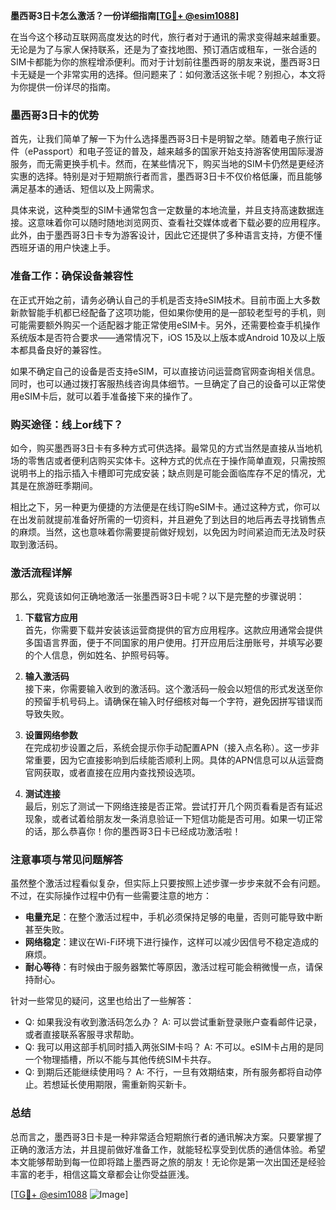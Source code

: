 **墨西哥3日卡怎么激活？一份详细指南[[TG💪+ @esim1088](https://t.me/s/esim1088)]**

在当今这个移动互联网高度发达的时代，旅行者对于通讯的需求变得越来越重要。无论是为了与家人保持联系，还是为了查找地图、预订酒店或租车，一张合适的SIM卡都能为你的旅程增添便利。而对于计划前往墨西哥的朋友来说，墨西哥3日卡无疑是一个非常实用的选择。但问题来了：如何激活这张卡呢？别担心，本文将为你提供一份详尽的指南。

### 墨西哥3日卡的优势

首先，让我们简单了解一下为什么选择墨西哥3日卡是明智之举。随着电子旅行证件（ePassport）和电子签证的普及，越来越多的国家开始支持游客使用国际漫游服务，而无需更换手机卡。然而，在某些情况下，购买当地的SIM卡仍然是更经济实惠的选择。特别是对于短期旅行者而言，墨西哥3日卡不仅价格低廉，而且能够满足基本的通话、短信以及上网需求。

具体来说，这种类型的SIM卡通常包含一定数量的本地流量，并且支持高速数据连接。这意味着你可以随时随地浏览网页、查看社交媒体或者下载必要的应用程序。此外，由于墨西哥3日卡专为游客设计，因此它还提供了多种语言支持，方便不懂西班牙语的用户快速上手。

### 准备工作：确保设备兼容性

在正式开始之前，请务必确认自己的手机是否支持eSIM技术。目前市面上大多数新款智能手机都已经配备了这项功能，但如果你使用的是一部较老型号的手机，则可能需要额外购买一个适配器才能正常使用eSIM卡。另外，还需要检查手机操作系统版本是否符合要求——通常情况下，iOS 15及以上版本或Android 10及以上版本都具备良好的兼容性。

如果不确定自己的设备是否支持eSIM，可以直接访问运营商官网查询相关信息。同时，也可以通过拨打客服热线咨询具体细节。一旦确定了自己的设备可以正常使用eSIM卡后，就可以着手准备接下来的操作了。

### 购买途径：线上or线下？

如今，购买墨西哥3日卡有多种方式可供选择。最常见的方式当然是直接从当地机场的零售店或者便利店购买实体卡。这种方式的优点在于操作简单直观，只需按照说明书上的指示插入卡槽即可完成安装；缺点则是可能会面临库存不足的情况，尤其是在旅游旺季期间。

相比之下，另一种更为便捷的方法便是在线订购eSIM卡。通过这种方式，你可以在出发前就提前准备好所需的一切资料，并且避免了到达目的地后再去寻找销售点的麻烦。当然，这也意味着你需要提前做好规划，以免因为时间紧迫而无法及时获取到激活码。

### 激活流程详解

那么，究竟该如何正确地激活一张墨西哥3日卡呢？以下是完整的步骤说明：

1. **下载官方应用**  
   首先，你需要下载并安装该运营商提供的官方应用程序。这款应用通常会提供多国语言界面，便于不同国家的用户使用。打开应用后注册账号，并填写必要的个人信息，例如姓名、护照号码等。

2. **输入激活码**  
   接下来，你需要输入收到的激活码。这个激活码一般会以短信的形式发送至你的预留手机号码上。请确保在输入时仔细核对每一个字符，避免因拼写错误而导致失败。

3. **设置网络参数**  
   在完成初步设置之后，系统会提示你手动配置APN（接入点名称）。这一步非常重要，因为它直接影响到后续能否顺利上网。具体的APN信息可以从运营商官网获取，或者直接在应用内查找预设选项。

4. **测试连接**  
   最后，别忘了测试一下网络连接是否正常。尝试打开几个网页看看是否有延迟现象，或者试着给朋友发一条消息验证一下短信功能是否可用。如果一切正常的话，那么恭喜你！你的墨西哥3日卡已经成功激活啦！

### 注意事项与常见问题解答

虽然整个激活过程看似复杂，但实际上只要按照上述步骤一步步来就不会有问题。不过，在实际操作过程中仍有一些需要注意的地方：

- **电量充足**：在整个激活过程中，手机必须保持足够的电量，否则可能导致中断甚至失败。
- **网络稳定**：建议在Wi-Fi环境下进行操作，这样可以减少因信号不稳定造成的麻烦。
- **耐心等待**：有时候由于服务器繁忙等原因，激活过程可能会稍微慢一点，请保持耐心。

针对一些常见的疑问，这里也给出了一些解答：
- Q: 如果我没有收到激活码怎么办？
   A: 可以尝试重新登录账户查看邮件记录，或者直接联系客服寻求帮助。
- Q: 我可以用这部手机同时插入两张SIM卡吗？
   A: 不可以。eSIM卡占用的是同一个物理插槽，所以不能与其他传统SIM卡共存。
- Q: 到期后还能继续使用吗？
   A: 不行，一旦有效期结束，所有服务都将自动停止。若想延长使用期限，需重新购买新卡。

### 总结

总而言之，墨西哥3日卡是一种非常适合短期旅行者的通讯解决方案。只要掌握了正确的激活方法，并且提前做好准备工作，就能轻松享受到优质的通信体验。希望本文能够帮助到每一位即将踏上墨西哥之旅的朋友！无论你是第一次出国还是经验丰富的老手，相信这篇文章都会让你受益匪浅。

[[TG💪+ @esim1088](https://t.me/s/esim1088) ![Image](https://i.postimg.cc/4NQfJmqS/Snipaste-2025-05-13-00-14-12.png)]